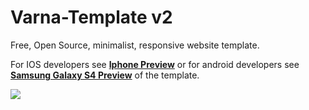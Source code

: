 Varna-Template v2
=================

Free, Open Source, minimalist, responsive website template.

For IOS developers see <a href="http://dracs89.github.io/Varna-Template/iphone.html"><strong>Iphone Preview</strong></a> or for android developers see <a href="http://dracs89.github.io/Varna-Template/"><strong>Samsung Galaxy S4 Preview</strong></a> of the template.

<img src="http://dribbble.s3.amazonaws.com/users/290766/screenshots/1089837/free-varna.png">
